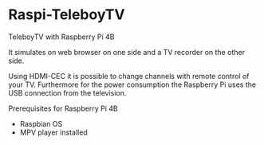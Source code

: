 # Raspi-TeleboyTV
TeleboyTV with Raspberry Pi 4B

It simulates on web browser on one side and a TV recorder on the other side.

Using HDMI-CEC it is possible to change channels with remote control of your TV. Furthermore for the power consumption the Raspberry Pi uses the USB connection from the television.

Prerequisites for Raspberry Pi 4B
  - Raspbian OS
  - MPV player installed
